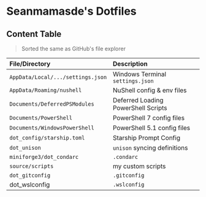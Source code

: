 # Seanmamasde's Dotfiles

## Content Table

> Sorted the same as GitHub's file explorer

| File/Directory                    | Description                         |
| :-------------------------------- | :---------------------------------- |
| `AppData/Local/.../settings.json` | Windows Terminal `settings.json`    |
| `AppData/Roaming/nushell`         | NuShell config & env files          |
| `Documents/DeferredPSModules`     | Deferred Loading PowerShell Scripts |
| `Documents/PowerShell`            | PowerShell 7 config files           |
| `Documents/WindowsPowerShell`     | PowerShell 5.1 config files         |
| `dot_config/starship.toml`        | Starship Prompt Config              |
| `dot_unison`                      | `unison` syncing definitions        |
| `miniforge3/dot_condarc`          | `.condarc`                          |
| `source/scripts`                  | my custom scripts                   |
| `dot_gitconfig`                   | `.gitconfig`                        |
| dot_wslconfig | `.wslconfig` |
